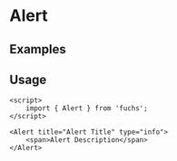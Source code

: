<script>
	import Example from './Example.svelte';
</script>

# Alert

## Examples

<Example />

## Usage

```svelte
<script>
	import { Alert } from 'fuchs';
</script>

<Alert title="Alert Title" type="info">
	<span>Alert Description</span>
</Alert>
```
